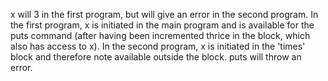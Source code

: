 x will 3 in the first program, but will give an error in the second program.
In the first program, x is initiated in the main program and is available for the puts command (after having been incremented thrice in the block, which also has access to x).
In the second program, x is initiated in the 'times' block and therefore note available outside the block. puts will throw an error.
